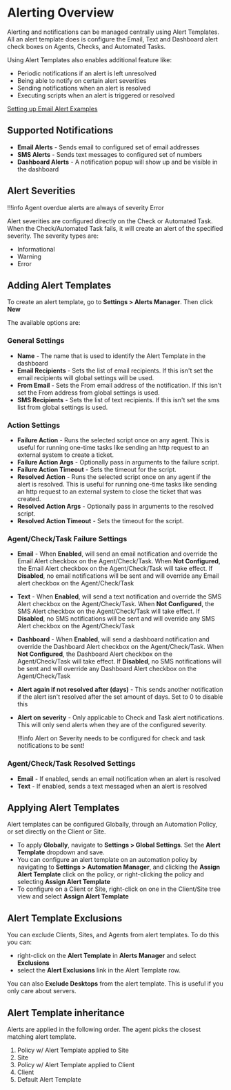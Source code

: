 # Alerting Overview

Alerting and notifications can be managed centrally using Alert Templates. All an alert template does is configure the Email, Text and Dashboard alert check boxes on Agents, Checks, and Automated Tasks.

Using Alert Templates also enables additional feature like:

- Periodic notifications if an alert is left unresolved
- Being able to notify on certain alert severities
- Sending notifications when an alert is resolved
- Executing scripts when an alert is triggered or resolved

[Setting up Email Alert Examples](email_alert.md)
## Supported Notifications

- **Email Alerts** - Sends email to configured set of email addresses
- **SMS Alerts** - Sends text messages to configured set of numbers
- **Dashboard Alerts** - A notification popup will show up and be visible in the dashboard

## Alert Severities

!!!info
    Agent overdue alerts are always of severity Error

Alert severities are configured directly on the Check or Automated Task. When the Check/Automated Task fails, it will create an alert of the specified severity. The severity types are:

- Informational
- Warning
- Error

## Adding Alert Templates

To create an alert template, go to **Settings > Alerts Manager**. Then click **New**

The available options are:

### General Settings

- **Name** - The name that is used to identify the Alert Template in the dashboard
- **Email Recipients** - Sets the list of email recipients. If this isn't set the email recipients will global settings will be used.
- **From Email** - Sets the From email address of the notification. If this isn't set the From address from global settings is used.
- **SMS Recipients** - Sets the list of text recipients. If this isn't set the sms list from global settings is used.

### Action Settings

- **Failure Action** - Runs the selected script once on any agent. This is useful for running one-time tasks like sending an http request to an external system to create a ticket.
- **Failure Action Args** - Optionally pass in arguments to the failure script.
- **Failure Action Timeout** - Sets the timeout for the script.
- **Resolved Action** - Runs the selected script once on any agent if the alert is resolved. This is useful for running one-time tasks like sending an http request to an external system to close the ticket that was created.
- **Resolved Action Args** - Optionally pass in arguments to the resolved script.
- **Resolved Action Timeout** - Sets the timeout for the script.

### Agent/Check/Task Failure Settings

- **Email** - When **Enabled**, will send an email notification and override the Email Alert checkbox on the Agent/Check/Task. When **Not Configured**, the Email Alert checkbox on the Agent/Check/Task will take effect. If **Disabled**, no email notifications will be sent and will override any Email alert checkbox on the Agent/Check/Task
- **Text** - When **Enabled**, will send a text notification and override the SMS Alert checkbox on the Agent/Check/Task. When **Not Configured**, the SMS Alert checkbox on the Agent/Check/Task will take effect. If **Disabled**, no SMS notifications will be sent and will override any SMS Alert checkbox on the Agent/Check/Task
- **Dashboard** - When **Enabled**, will send a dashboard notification and override the Dashboard Alert checkbox on the Agent/Check/Task. When **Not Configured**, the Dashboard Alert checkbox on the Agent/Check/Task will take effect. If **Disabled**, no SMS notifications will be sent and will override any Dashboard Alert checkbox on the Agent/Check/Task
- **Alert again if not resolved after (days)** - This sends another notification if the alert isn't resolved after the set amount of days. Set to 0 to disable this
- **Alert on severity** - Only applicable to Check and Task alert notifications. This will only send alerts when they are of the configured severity.

    !!!info
        Alert on Severity needs to be configured for check and task notifications to be sent!

### Agent/Check/Task Resolved Settings

- **Email** - If enabled, sends an email notification when an alert is resolved
- **Text** - If enabled, sends a text messaged when an alert is resolved

## Applying Alert Templates

Alert templates can be configured Globally, through an Automation Policy, or set directly on the Client or Site.

- To apply **Globally**, navigate to **Settings > Global Settings**. Set the **Alert Template** dropdown and save.
- You can configure an alert template on an automation policy by navigating to **Settings > Automation Manager**, and clicking the **Assign Alert Template** click on the policy, or right-clicking the policy and selecting **Assign Alert Template**
- To configure on a Client or Site, right-click on one in the Client/Site tree view and select **Assign Alert Template**

## Alert Template Exclusions

You can exclude Clients, Sites, and Agents from alert templates. To do this you can:

- right-click on the **Alert Template** in **Alerts Manager** and select **Exclusions**
- select the **Alert Exclusions** link in the Alert Template row.

You can also **Exclude Desktops** from the alert template. This is useful if you only care about servers.

## Alert Template inheritance

Alerts are applied in the following order. The agent picks the closest matching alert template.

1. Policy w/ Alert Template applied to Site
2. Site
3. Policy w/ Alert Template applied to Client
4. Client
5. Default Alert Template
